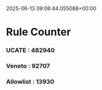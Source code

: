 2025-06-13 09:06:44.055088+00:00
# Rule Counter 
 ### UCATE : 482940

 ### Veneto : 92707

 ### Allowlist : 13930